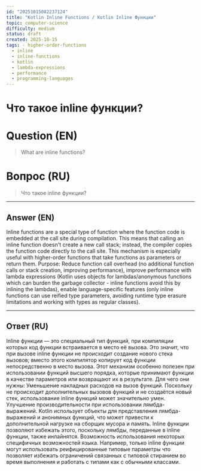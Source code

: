 ```yaml
---
id: "20251015082237124"
title: "Kotlin Inline Functions / Kotlin Inline Функции"
topic: computer-science
difficulty: medium
status: draft
created: 2025-10-15
tags: - higher-order-functions
  - inline
  - inline-functions
  - kotlin
  - lambda-expressions
  - performance
  - programming-languages
---
```

# Что такое inline функции?

# Question (EN)
> What are inline functions?

# Вопрос (RU)
> Что такое inline функции?

---

## Answer (EN)

Inline functions are a special type of function where the function code is embedded at the call site during compilation. This means that calling an inline function doesn't create a new call stack; instead, the compiler copies the function code directly to the call site. This mechanism is especially useful with higher-order functions that take functions as parameters or return them. Purpose: Reduce function call overhead (no additional function calls or stack creation, improving performance), improve performance with lambda expressions (Kotlin uses objects for lambdas/anonymous functions which can burden the garbage collector - inline functions avoid this by inlining the lambdas), enable language-specific features (only inline functions can use reified type parameters, avoiding runtime type erasure limitations and working with types as regular classes).

---

## Ответ (RU)

Inline функции — это специальный тип функций, при компиляции которых код функции встраивается в место её вызова. Это значит, что при вызове inline функции не происходит создание нового стека вызовов; вместо этого компилятор копирует код функции непосредственно в место вызова. Этот механизм особенно полезен при использовании функций высшего порядка, которые принимают функции в качестве параметров или возвращают их в результате. Для чего они нужны: Уменьшение накладных расходов на вызов функций. Поскольку не происходит дополнительных вызовов функций и не создаётся новый стек, использование inline функций может значительно умен. Улучшение производительности при использовании лямбда-выражений. Kotlin использует объекты для представления лямбда-выражений и анонимных функций, что может привести к дополнительной нагрузке на сборщик мусора и память. Inline функции позволяют избежать этого, поскольку лямбды, переданные в inline функции, также инлайнятся. Возможность использования некоторых специфичных возможностей языка. Например, только inline функции могут использовать реифицированные типовые параметры что позволяет избежать ограничений связанных с типовой стиранием во время выполнения и работать с типами как с обычными классами.

